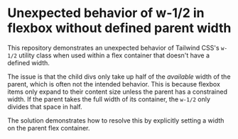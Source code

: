 # Unexpected behavior of w-1/2 in flexbox without defined parent width

This repository demonstrates an unexpected behavior of Tailwind CSS's `w-1/2` utility class when used within a flex container that doesn't have a defined width.

The issue is that the child divs only take up half of the *available* width of the parent, which is often not the intended behavior.  This is because flexbox items only expand to their content size unless the parent has a constrained width.  If the parent takes the full width of its container, the `w-1/2` only divides that space in half.

The solution demonstrates how to resolve this by explicitly setting a width on the parent flex container. 